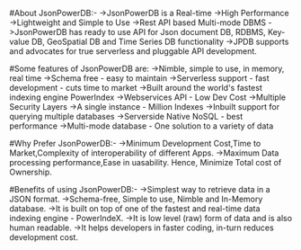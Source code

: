 #About JsonPowerDB:- ->JsonPowerDB is a Real-time ->High Performance ->Lightweight and Simple to Use ->Rest API based Multi-mode DBMS ->JsonPowerDB has ready to use API for Json document DB, RDBMS, Key-value DB, GeoSpatial DB and Time Series DB functionality ->JPDB supports and advocates for true serverless and pluggable API development.

#Some features of JsonPowerDB are: ->Nimble, simple to use, in memory, real time ->Schema free - easy to maintain ->Serverless support - fast development - cuts time to market ->Built around the world's fastest indexing engine PowerIndex ->Webservices API - Low Dev Cost ->Multiple Security Layers ->A single instance - Million Indexes ->Inbuilt support for querying multiple databases ->Serverside Native NoSQL - best performance ->Multi-mode database - One solution to a variety of data

#Why Prefer JsonPowerDB:- ->Minimum Development Cost,Time to Market,Complexity of interoperability of different Apps. ->Maximum Data processing performance,Ease in uasability. Hence, Minimize Total cost of Ownership.

#Benefits of using JsonPowerDB:- ->Simplest way to retrieve data in a JSON format. ->Schema-free, Simple to use, Nimble and In-Memory database. ->It is built on top of one of the fastest and real-time data indexing engine - PowerIndeX. ->It is low level (raw) form of data and is also human readable. ->It helps developers in faster coding, in-turn reduces development cost.

